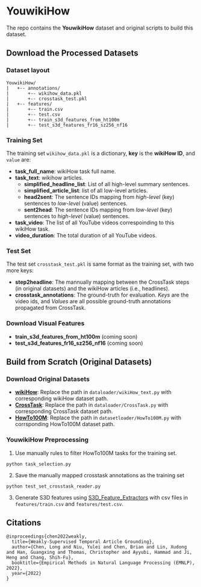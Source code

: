# YouwikiHow

The repo contains the **YouwikiHow** dataset and original scripts to build this dataset.

## Download the Processed Datasets

### Dataset layout
```
YouwikiHow/
|   +-- annotations/
|       +-- wikihow_data.pkl
|       +-- crosstask_test.pkl
|   +-- features/
|       +-- train.csv
|       +-- test.csv
|       +-- train_s3d_features_from_ht100m
|       +-- test_s3d_features_fr16_sz256_nf16
```

### Training Set
The training set `wikihow_data.pkl` is a dictionary, **key** is the **wikiHow ID**, and `value` are:

- **task_full_name**: wikiHow task full name.
- **task_text**: wikihow articles. 
    - **simplified_headline_list**: List of all high-level summary sentences.
    - **simplified_article_list**:  list of all low-level articles.
    - **head2sent**: The sentence IDs mapping from *high-level* (key) sentences to *low-level* (value) sentences.
    - **sent2head**: The sentence IDs mapping from *low-level* (key) sentences to *high-level* (value) sentences.
- **task_video**: The list of all YouTube videos correspoinding to this wikiHow task.
- **video_duration**: The total duration of all YouTube videos.

### Test Set
The test set `crosstask_test.pkl` is same format as the training set, with two more keys:
- **step2headline**: The mannually mapping between the CrossTask steps (in original datasets) and the wikiHow articles (i.e., headlines).
- **crosstask_annotations**: The ground-truth for evaluation. *Keys* are the video ids, and *Values* are all possible ground-truth annotations propagated from CrossTask.

### Download Visual Features
- **train_s3d_features_from_ht100m** (coming soon)
- **test_s3d_features_fr16_sz256_nf16** (coming soon)

## Build from Scratch (Original Datasets)

### Download Original Datasets

- **[wikiHow](https://github.com/mahnazkoupaee/WikiHow-Dataset)**: Replace the path in `dataloader/wikiHow_text.py` with corresponding wikiHow dataset path.
- **[CrossTask](https://github.com/DmZhukov/CrossTask)**: Replace the path in `dataloader/CrossTask.py` with corresponding CrossTask dataset path.
- **[HowTo100M](https://www.di.ens.fr/willow/research/howto100m/)**: Replace the path in `datasetloader/HowTo100M.py` with corrsponding HowTo100M dataset path.

### YouwikiHow Preprocessing
1. Use manually rules to filter HowTo100M tasks for the training set.
```
python task_selection.py
```
2. Save the manually mapped crosstask annotations as the training set
```
python test_set_crosstask_reader.py
```
3. Generate S3D features using [S3D_Feature_Extractors](https://github.com/zjuchenlong/S3D_Feature_Extractors) with csv files in `features/train.csv` and `features/test.csv`.



## Citations
```
@inproceedings{chen2022weakly,
  title={Weakly-Supervised Temporal Article Grounding},
  author={Chen, Long and Niu, Yulei and Chen, Brian and Lin, Xudong and Han, Guangxing and Thomas, Christopher and Ayyubi, Hammad and Ji, Heng and Chang, Shih-Fu},
  booktitle={Empirical Methods in Natural Language Processing (EMNLP), 2022},
  year={2022}
}
```